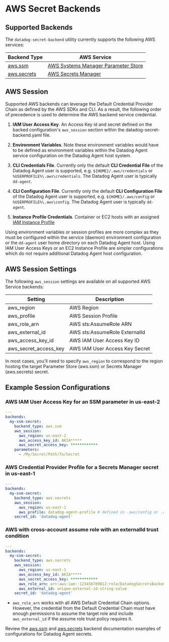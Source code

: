 # AWS Secret Backends

## Supported Backends

The `datadog-secret-backend` utility currently supports the following AWS services:

| Backend Type | AWS Service |
| --- | --- |
| [aws.ssm](ssm.md) | [AWS Systems Manager Parameter Store](https://docs.aws.amazon.com/systems-manager/latest/userguide/systems-manager-parameter-store.html) |
| [aws.secrets](secrets.md) | [AWS Secrets Manager](https://docs.aws.amazon.com/secretsmanager/latest/userguide/intro.html) |

## AWS Session

Supported AWS backends can leverage the Default Credential Provider Chain as defined by the AWS SDKs and CLI. As a result, the following order of precedence is used to determine the AWS backend service credential.

1. **IAM User Access Key**. An Access Key id and secret defined on the backed configuration's `aws_session` section within the datadog-secret-backend.yaml file.

2. **Environment Variables**. Note these environment variables would have to be defined as environment variables within the Datadog Agent service configuration on the Datadog Agent host system.

3. **CLI Credentials File**. Currently only the default **CLI Credential File** of the Datadog Agent user is supported, e.g. `${HOME}/.aws/credentials` or `%USERPROFILE%\.aws\credentials`. The Datadog Agent user is typically `dd-agent`.

4. **CLI Configuration File**. Currently only the default **CLI Configuration File** of the Datadog Agent user is supported, e.g. `${HOME}/.aws/config` or `%USERPROFILE%\.aws\config`. The Datadog Agent user is typically `dd-agent`.

5. **Instance Profile Credentials**. Container or EC2 hosts with an assigned [IAM Instance Profile](https://docs.aws.amazon.com/IAM/latest/UserGuide/id_roles_use_switch-role-ec2.html)

Using environment variables or session profiles are more complex as they must be configured within the service (daemon) environment configuration or the `dd-agent` user home directory on each Datadog Agent host. Using IAM User Access Keys or an EC2 Instance Profile are simpler configurations which do not require additional Datadog Agent host configuration.

## AWS Session Settings

The following `aws_session` settings are available on all supported AWS Service backends:

| Setting | Description |
| --- | --- |
| aws_region | AWS Region |
| aws_profile | AWS Session Profile |
| aws_role_arn | AWS sts:AssumeRole ARN |
| aws_external_id | AWS sts:AssumeRole ExternalId |
| aws_access_key_id | AWS IAM User Access Key ID |
| aws_secret_access_key | AWS IAM User Access Key Secret |

In most cases, you'll need to specify `aws_region` to correspond to the region hosting the target Parameter Store (aws.ssm) or Secrets Manager (aws.secrets) secret.

## Example Session Configurations

### AWS IAM User Access Key for an SSM parameter in us-east-2
```yaml
---
backends:
  my-ssm-secret:
    backend_type: aws.ssm
    aws_session:
      aws_region: us-east-2
      aws_access_key_id: AKIA*****
      aws_secret_access_key: ************
    parameters: 
      - /My/Secret/Path/To/Secret
```

### AWS Credential Provider Profile for a Secrets Manager secret in us-east-1
```yaml
---
backends:
  my-ssm-secret:
    backend_type: aws.secrets
    aws_session:
      aws_region: us-east-1
      aws_profile: datadog-agent-profile # defined in .aws/config or .aws/credentials
    secret_id: 'datadog-agent'
```

### AWS with cross-account assume role with an externalId trust condition
```yaml
---
backends:
  my-ssm-secret:
    backend_type: aws.secrets
    aws_session:
      aws_region: us-east-1
      aws_access_key_id: AKIA*****
      aws_secret_access_key: ************
      aws_role_arn: arn:aws:iam::123456789012:role/DatadogSecretsBackend
      aws_external_id: unique-external-id-string-value
    secret_id: 'datadog-agent'
```

* `aws_role_arn` works with all AWS Default Credential Chain options. However, the credential from the Default Credential Chain must have enough permissions to assume the target role and include `aws_external_id` if the assume role trust policy requires it.

Review the [aws.ssm](ssm.md) and [aws.secrets](secrets.md) backend documentation examples of configurations for Datadog Agent secrets.
